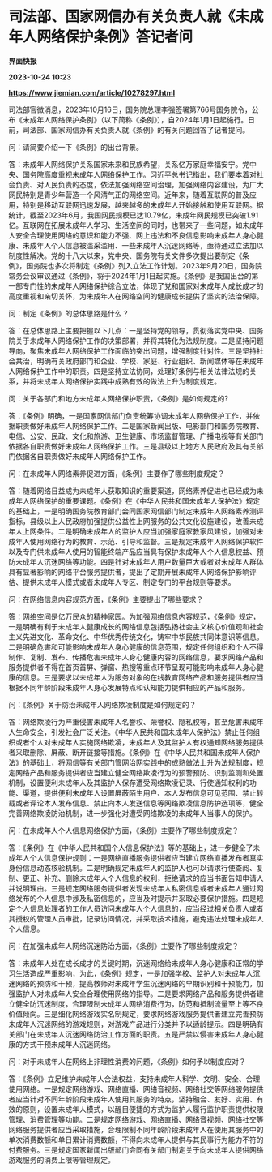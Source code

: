 # 司法部、国家网信办有关负责人就《未成年人网络保护条例》答记者问
**界面快报**

**2023-10-24 10:23**

**https://www.jiemian.com/article/10278297.html**

司法部官微消息，2023年10月16日，国务院总理李强签署第766号国务院令，公布《未成年人网络保护条例》（以下简称《条例》），自2024年1月1日起施行。日前，司法部、国家网信办有关负责人就《条例》的有关问题回答了记者提问。

问：请简要介绍一下《条例》的出台背景。

答：未成年人网络保护关系国家未来和民族希望，关系亿万家庭幸福安宁。党中央、国务院高度重视未成年人网络保护工作。习近平总书记指出，我们要本着对社会负责、对人民负责的态度，依法加强网络空间治理，加强网络内容建设，为广大网民特别是青少年营造一个风清气正的网络空间。近年来，随着互联网的普及应用，特别是移动互联网迅速发展，越来越多的未成年人开始接触和使用互联网。据统计，截至2023年6月，我国网民规模已达10.79亿，未成年网民规模已突破1.91亿。互联网在拓展未成年人学习、生活空间的同时，也带来了一些问题，如未成年人安全合理使用网络的意识和能力不强、网上违法和不良信息影响未成年人身心健康、未成年人个人信息被滥采滥用、一些未成年人沉迷网络等，亟待通过立法加以制度性解决。党的十八大以来，党中央、国务院有关文件多次提出要制定《条例》，国务院也多次将制定《条例》列入立法工作计划。2023年9月20日，国务院常务会议审议通过《条例》，将于2024年1月1日起实施。《条例》是我国出台的第一部专门性的未成年人网络保护综合立法，体现了党和国家对未成年人成长成才的高度重视和亲切关怀，为未成年人在网络空间的健康成长提供了坚实的法治保障。

问：制定《条例》的总体思路是什么？

答：在总体思路上主要把握以下几点：一是坚持党的领导，贯彻落实党中央、国务院关于未成年人网络保护工作的决策部署，并将其转化为法规制度。二是坚持问题导向，聚焦未成年人网络保护工作面临的突出问题，增强制度针对性。三是坚持社会共治，明确有关政府部门和企业、学校、家庭、行业组织、新闻媒体等在未成年人网络保护工作中的职责。四是坚持立法协同，处理好条例与相关法律法规的关系，并将未成年人网络保护实践中成熟有效的做法上升为制度规定。

问：关于各部门和地方未成年人网络保护职责，《条例》是如何规定的?

答：《条例》明确，一是国家网信部门负责统筹协调未成年人网络保护工作，并依据职责做好未成年人网络保护工作。二是国家新闻出版、电影部门和国务院教育、电信、公安、民政、文化和旅游、卫生健康、市场监督管理、广播电视等有关部门依据各自职责做好未成年人网络保护工作。三是县级以上地方人民政府及其有关部门依据各自职责做好未成年人网络保护工作。

问：在未成年人网络素养促进方面，《条例》主要作了哪些制度规定？

答：随着网络日益成为未成年人获取知识的重要渠道，网络素养促进也已经成为未成年人网络保护的重要课题。《条例》在《中华人民共和国未成年人保护法》规定的基础上，一是明确国务院教育部门会同国家网信部门制定未成年人网络素养测评指标，县级以上人民政府加强提供公益性上网服务的公共文化设施建设，改善未成年人上网条件。二是明确未成年人的监护人应当加强家庭家教家风建设，加强对未成年人使用网络行为的教育、示范、引导和监督。三是规定未成年人网络保护软件以及专门供未成年人使用的智能终端产品应当具有保护未成年人个人信息权益、预防未成年人沉迷网络等功能。四是针对未成年人用户数量巨大或者对未成年人群体具有显著影响的网络平台服务提供者，提出了定期开展未成年人网络保护影响评估、提供未成年人模式或者未成年人专区、制定专门的平台规则等要求。

问：在网络信息内容规范方面，《条例》主要提出了哪些要求？

答：网络空间是亿万民众的精神家园。为加强网络信息内容规范，《条例》规定，一是明确有利于未成年人健康成长的网络信息包括弘扬社会主义核心价值观和社会主义先进文化、革命文化、中华优秀传统文化，铸牢中华民族共同体意识等信息。二是明确危害和可能影响未成年人身心健康的信息范围，规定任何组织和个人不得制作、复制、发布、传播危害未成年人身心健康内容的网络信息，要求网络产品和服务提供者不得在首页首屏、弹窗、热搜等重点环节呈现可能影响未成年人身心健康的信息。三是要求以未成年人为服务对象的在线教育网络产品和服务提供者应当根据不同年龄阶段未成年人身心发展特点和认知能力提供相应的产品和服务。

问：《条例》关于防治未成年人网络欺凌制度是如何规定的？

答：网络欺凌行为严重侵害未成年人名誉权、荣誉权、隐私权等，甚至危害未成年人生命安全，引发社会广泛关注。《中华人民共和国未成年人保护法》禁止任何组织或者个人对未成年人实施网络欺凌，未成年人及其监护人有权通知网络服务提供者采取删除、屏蔽、断开链接等措施。《条例》在《中华人民共和国未成年人保护法》的基础上，将网信等有关部门管网治网实践中的成熟做法上升为法规制度，规定网络产品和服务提供者应当建立健全网络欺凌行为的预警预防、识别监测和处置机制，设置便利未成年人及其监护人保存遭受网络欺凌记录、行使通知权利的功能、渠道，提供便利未成年人设置屏蔽陌生用户、本人发布信息可见范围、禁止转载或者评论本人发布信息、禁止向本人发送信息等网络欺凌信息防护选项等，健全完善网络欺凌防治机制，进一步强化对遭受网络欺凌的未成年人当事人的保护。

问：在未成年人个人信息网络保护方面，《条例》主要作了哪些制度规定？

答：《条例》在《中华人民共和国个人信息保护法》等的基础上，进一步健全了未成年人个人信息保护规则：一是网络直播服务提供者应当建立网络直播发布者真实身份信息动态核验机制。二是明确规定未成年人的监护人也可以请求行使查阅、复制、更正、补充、删除未成年人个人信息的权利，拒绝请求的应当书面告知申请人并说明理由。三是规定网络服务提供者发现未成年人私密信息或者未成年人通过网络发布的个人信息中涉及私密信息的，应当及时提示并采取必要保护措施。四是规定个人信息处理者的工作人员访问未成年人个人信息的，应当经过相关负责人或者其授权的管理人员审批，记录访问情况，并采取技术措施，避免违法处理未成年人个人信息。

问：在加强未成年人网络沉迷防治方面，《条例》主要作了哪些制度规定？

答：未成年人处在成长成才的关键时期，沉迷网络给未成年人身心健康和正常的学习生活造成严重影响，为此，《条例》规定，一是加强学校、监护人对未成年人沉迷网络的预防和干预，提高教师对未成年学生沉迷网络的早期识别和干预能力，加强监护人对未成年人安全合理使用网络的指导。二是要求网络产品和服务提供者建立健全防沉迷制度，合理限制未成年人网络消费行为，防范和抵制流量至上等不良价值倾向。三是细化网络游戏实名制规定，要求网络游戏服务提供者建立完善预防未成年人沉迷网络的游戏规则，对游戏产品进行分类并予以适龄提示。四是明确有关部门在未成年人沉迷网络防治工作方面的职责。五是严禁以侵害未成年人身心健康的方式干预未成年人沉迷网络。

问：对于未成年人在网络上非理性消费的问题，《条例》如何予以制度应对？

答：《条例》立足维护未成年人合法权益，支持未成年人科学、文明、安全、合理使用网络。一是规定网络游戏、网络直播、网络音视频、网络社交等网络服务提供者应当针对不同年龄阶段未成年人使用其服务的特点，坚持融合、友好、实用、有效的原则，设置未成年人模式，以醒目便捷的方式为监护人履行监护职责提供权限管理、消费管理等功能。二是规定网络游戏、网络直播、网络音视频、网络社交等网络服务提供者应当采取措施，合理限制不同年龄阶段未成年人在使用其服务中的单次消费数额和单日累计消费数额，不得向未成年人提供与其民事行为能力不符的付费服务。三是规定国家新闻出版部门会同有关部门制定关于向未成年人提供网络游戏服务的消费上限等管理规定。